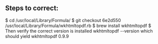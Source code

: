 ## Steps to correct:
  
  $ cd /usr/local/Library/Formula/ 
  $ git checkout 6e2d550 /usr/local/Library/Formula/wkhtmltopdf.rb 
  $ brew install wkhtmltopdf 
  $ Then verify the correct version is installed wkhtmltopdf --version which should yield wkhtmltopdf 0.9.9 

